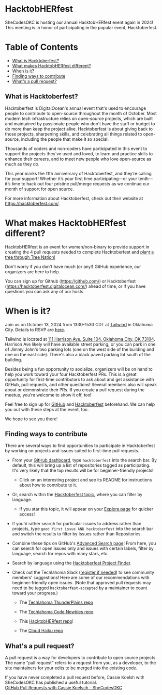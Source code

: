 # HacktobHERfest
SheCodesOKC is hosting our annual HacktobHERfest event again in 2024! This meeting is in honor of participating in the popular event, Hacktoberfest. 

 # Table of Contents
 - [What is Hacktoberfest?](#what-is-hacktoberfest)
 - [What makes HacktobHERfest different?](#what-makes-hacktobherfest-different)
 - [When is it?](#when-is-it)
 - [Finding ways to contribute](#finding-ways-to-contribute)
 - [What's a pull request?](#whats-a-pull-request)
## What is Hacktoberfest?

Hacktoberfest is DigitalOcean's annual event that's used to encourage people to contribute to open-source throughout the month of October. Most modern tech infrastructure relies on open-source projects, which are built and maintained by passionate people who don't have the staff or budget to do more than keep the project alive. Hacktoberfest is about giving back to those projects, sharpening skills, and celebrating all things related to open-source, including the people that make it so special. 

Thousands of coders and non-coders have participated in this event to support the projects they've used and loved, to learn and practice skills to enhance their careers, and to meet new people who love open-source as much as they do.

This year marks the 11th anniversary of Hacktoberfest, and they’re calling for your support! Whether it’s your first time participating—or your tenth—it’s time to hack out four pristine pull/merge requests as we continue our month of support for open source.

For more information about Hacktoberfest, check out their website at https://hacktoberfest.com/.

# What makes HacktobHERfest different? 

HacktobHERfest is an event for women/non-binary to provide support in creating the 4 pull requests needed to complete Hacktoberfest and [plant a tree through Tree Nation!](https://hacktoberfest.com/about/?mkt_tok=MTEzLURUTi0yNjYAAAGOkOxb1TNNhWEfNrYUf4x197pJqHpGrT9nPmHcRuXy2xDg-HgjrZVuNHd_-G9uyp8bIelL22ERLL_xegbZY8RnvX3_2ZShJ1xydc30GwvvU6mz#digital-rewards)

Don't worry if you don't have much (or any!) GitHub experience, our organizers are here to help. 

You can sign up for Github (https://github.com/) or Hacktoberfest (https://hacktoberfest.digitalocean.com/) ahead of time, or if you have questions you can ask any of our hosts.

# When is it?

Join us on October 13, 2024 from 1330-1530 CDT at [Tailwind](https://www.tailwindapp.com/) in Oklahoma City. Details to RSVP are [here](https://www.meetup.com/shecodesokc/events/303102028/?eventOrigin=group_upcoming_events).

Tailwind is located at [111 Harrison Ave. Suite 104, Oklahoma City, OK 73104](https://maps.app.goo.gl/R5B3fZvkUZbeNtgo8). Harrison Ave likely will have available street parking, or you can park in one of Jimmy John's two parking lots (one on the west side of the building and one on the east side). There's also a black paved parking lot south of the building.

Besides being a fun opportunity to socialize, organizers will be on hand to help you work toward your four Hacktoberfest PRs. This is a great opportunity for first-time contributors to ask about and get assistance with GitHub, pull requests, and other questions! Several members also will speak about or demonstrate their PRs. If you create a pull request during the meetup, you're welcome to show it off, too!

Feel free to sign up for [GitHub](https://github.com/) and [Hacktoberfest](https://hacktoberfest.com/) beforehand. We can help you out with these steps at the event, too.

We hope to see you there!

## Finding ways to contribute

There are several ways to find opportunities to participate in Hacktoberfest by working on projects and issues suited to first-time pull requests.

* From your [GitHub dashboard](https://github.com/), type `hacktoberfest` into the search bar. By default, this will bring up a list of repositories tagged as participating. It's very likely that the top results will be for beginner-friendly projects!

  * Click on an interesting project and see its README for instructions about how to contribute to it.

* Or, search within the [Hacktoberfest topic](https://github.com/topics/hacktoberfest), where you can filter by language.

  * If you star this topic, it will appear on your [Explore page](https://github.com/explore) for quicker access!

* If you'd rather search for particular issues to address rather than projects, type `good first issue AND hacktoberfest` into the search bar and switch the results to filter by Issues rather than Repositories.

* Combine these tips on GitHub's [Advanced Search page](https://github.com/search/advanced)! From here, you can search for open issues only and issues with certain labels, filter by language, search for repos with many stars, etc.

* Search by language using the [Hacktoberfest Project Finder](https://finder.usmans.me/).

* Check out the Techlahoma Slack ([register if needed](https://slack.techlahoma.org/)) to see community members' suggestions! Here are some of our recommendations with beginner-friendly open issues. (Note that approved pull requests may need to be tagged `hacktoberfest-accepted` by a maintainer to count toward your progress.)

  * The [Techlahoma ThunderPlains repo](https://github.com/techlahoma/thunderplains-2024/issues)
 
  * The [Techlahoma Code Newbies repo](https://github.com/techlahoma/code-newbies)
 
  * This [HacktobHERfest repo](https://github.com/shecodesokc/hacktobherfest)!
 
  * The [Cloud Haiku repo](https://github.com/do-community/cloud_haiku)

## What's a pull request?

A pull request is a way for developers to contribute to open source projects. The name "pull request" refers to a request from you, as a developer, to the site maintainers for your edits to be merged into the existing code.<br>

If you have never completed a pull request before, Cassie Koelsh with SheCodesOKC has published a useful tutorial.<br>
[GitHub Pull Requests with Cassie Koelsch - SheCodesOKC](https://www.youtube.com/watch?v=7rx2D33W30w)
